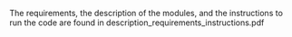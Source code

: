 The requirements, the description of the modules, and the instructions to run the code are found in description_requirements_instructions.pdf
